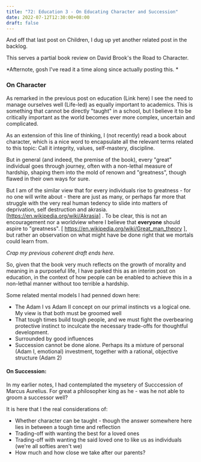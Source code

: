 ```yaml
---
title: "72: Education 3 - On Educating Character and Succession"
date: 2022-07-12T12:30:00+08:00
draft: false
---
```

And off that last post on Children, I dug up yet another related post in the backlog. 

This serves a partial book review on David Brook's the Road to Character. 

*Afternote, gosh I've read it a time along since actually posting this. *

### On Character
As remarked in the previous post on education (Link here) I see the need to manage ourselves well (Life-led) as equally important to academics. This is something that cannot be directly "taught" in a school, but I believe it to be critically important as the world becomes ever more complex, uncertain and complicated.

As an extension of this line of thinking, I (not recently) read a book about character, which is a nice word to encapsulate all the relevant terms related to this topic: Call it integrity, values, self-mastery, discipline. 

But in general (and indeed, the premise of the book), every "great" individual goes through journey, often with a non-lethal measure of hardship, shaping them into the mold of renown and "greatness", though flawed in their own ways for sure.

But I am of the similar view that for every individuals rise to greatness - for no one will write about - there are just as many, or perhaps far more that struggle with the very real human tedency to slide into matters of deprivation, self destruction and akrasia. [https://en.wikipedia.org/wiki/Akrasia]  . To be clear, this is not an encouragement nor a worldview where I believe that __everyone__ should aspire to "greatness". [ https://en.wikipedia.org/wiki/Great_man_theory ], but rather an observation on what might have be done right that we mortals could learn from. 


*Crap my previous coherent draft ends here.*

So, given that the book very much reflects on the growth of morality and meaning in a purposeful life, I have parked this as an interim post on education, in the context of how people can be enabled to achieve this in a non-lethal manner without too terrible a hardship. 

Some related mental models I had penned down here:

* The Adam I vs Adam II concept on our primal instincts vs a logical one. My view is that both must be groomed well
* That tough times build tough people, and we must fight the overbearing protective instinct to inculcate the necessary trade-offs for thoughtful development.
* Surrounded by good influences
* Succession cannot be done alone. Perhaps its a mixture of personal (Adam I, emotional) investment, together with a rational, objective structure (Adam 2)


#### On Succession:
In my earlier notes, I had contemplated the mysetery of Succcession of Marcus Aurelius. For great a philosopher king as he - was he not able to groom a successor well? 

It is here that I the real considerations of:
*  Whether character can be taught - though the answer somewhere here lies in between a tough time and reflection
*  Trading-off with wanting the best for a loved ones
*  Trading-off with wanting the said loved one to like us as individuals (we're all softies aren't we)
*  How much and how close we take after our parents? 